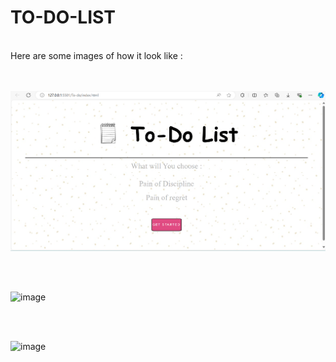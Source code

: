 # TO-DO-LIST
<br>
Here are some images of  how it look like :
<br><br><br>

![image](./To-do/assets/Screenshot%20(33).png)

 
<br><br>

![image](/TO-DO-LIST/To-do/assets/Screenshot%20(34).png)

<br><br>

![image](/TO-DO-LIST/To-do/assets/Screenshot%20(35).png)
